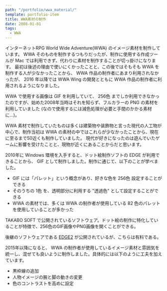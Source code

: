 ```yaml
---
path: "/portfolio/wwa_material/"
template: portfolio-item
title: WWA素材の制作
date: 2008-01-01
tags:
  - WWA
---
```


インターネットRPG World Wide Adventure(WWA) のイメージ素材を制作しています。
WWA そのものを制作するつもりだったが、制作に使用する作成ツールが Mac では利用できず、代わりに素材を制作することが切っ掛けになります。
最初は後述の理由で使いにくかったことと、この後ではそもそも WWA を制作する人が少なかったことから、 WWA 作品の制作者にあまり利用されなかったが、 2016 年以降では WWA Wing の開発とともに WWA 作品の制作者に利用されるようになりました。

WWA で使用する画像は GIF を利用していて、 256色 までしか利用できなかったのですが、始めた2008年当時はそれを知らず、フルカラーの PNG の素材を利用していました (なので使用するには減色処理が必要と手間のかかる素材に...)。

WWA 素材で制作していたものは多くは建築物や装飾物と言った現代の人工物が中心で、制作当初は WWA の素材の中ではこれらが少なかったことから、現在に至るまで50近くも制作していました。
現代が好きになったのは遊んでいたゲームに影響を受けたことと、現物が近くにあることからだと思います。

2010年に Windows 環境を入手すると、ドット絵制作ソフトの EDGE が利用できることから、 GIF として制作しました。制作に通じて、以下のことが学べました。

- GIF には「パレット」という概念があり、好きな色を 256色 設定することができる
- そのうちの 1色 を、透明部分に利用する "透過色" として設定することができる
- WWA の素材では、多くは WWA の制作者が使用している 82 色のパレットを使用していることが多かった

<about-note title="EDGE とは" link="http://takabosoft.com/edge" linkname="EDGEのページ">

TAKABO SOFT で公開されているソフトウェア。ドット絵の制作に特化していることが特徴で、256色のGIF画像やPNG画像を開くことができる。

後継のソフトウェアである [EDGE2](http://takabosoft.com/edge2) が公開されているが、こちらは有料である。

</about-note>

2015年以降になると、 WWA の制作者が使用しているイメージ素材と雰囲気を統一し、混ぜても良いように制作しました。具体的には以下のように工夫を加えています。

- 黒枠線の追加
- 人物イメージの腕と脚の動きの変更
- 色のコントラストを高めに設定
